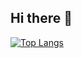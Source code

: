 ## Hi there 👋


[![Top Langs](https://github-readme-stats.vercel.app/api/top-langs/?username=kurokiri1763&layout=compact)](https://github.com/anuraghazra/github-readme-stats)



<!--
**kurokiri1763/kurokiri1763** is a ✨ _special_ ✨ repository because its `README.md` (this file) appears on your GitHub profile.

Here are some ideas to get you started:

- 🔭 I’m currently working on ...
- 🌱 I’m currently learning ...
- 👯 I’m looking to collaborate on ...
- 🤔 I’m looking for help with ...
- 💬 Ask me about ...
- 📫 How to reach me: ...
- 😄 Pronouns: ...
- ⚡ Fun fact: ...
-->
